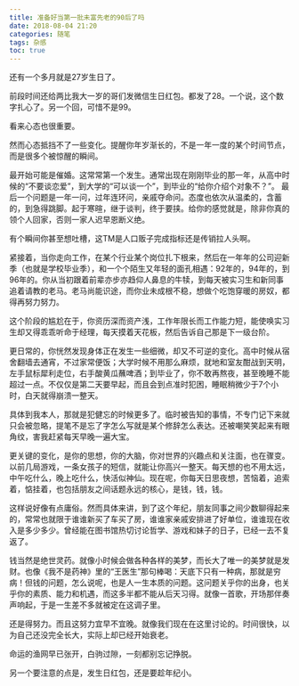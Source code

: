 ```yaml
---
title: 准备好当第一批未富先老的90后了吗
date: 2018-08-04 21:20
categories: 随笔
tags: 杂感
toc: true
---
```

还有一个多月就是27岁生日了。

前段时间还给两比我大一岁的哥们发微信生日红包。都发了28。一个说，这个数字扎心了。另一个回，可惜不是99。

看来心态也很重要。

然而心态抵挡不了一些变化。提醒你年岁渐长的，不是一年一度的某个时间节点，而是很多个被惊醒的瞬间。

最开始可能是催婚。这常常第一个发生。通常出现在刚刚毕业的那一年，从高中时候的“不要谈恋爱”，到大学的“可以谈一个”，到毕业的“给你介绍个对象不？”。 最后一个问题是一年一问，过年连环问，亲戚夺命问。态度也依次从温柔的，含蓄的，到急得跳脚。起于寒暄，继于谈判，终于要挟。给你的感觉就是，除非你真的领个人回家，否则一家人迟早恩断义绝。

有个瞬间你甚至想吐槽，这TM是人口贩子完成指标还是传销拉人头啊。

紧接着，当你走向工作，在某个行业某个岗位扎下根来，然后在一年年的公司迎新季（也就是学校毕业季），和一个个陌生又年轻的面孔相遇：92年的，94年的，到96年的。你从当初跟着前辈亦步亦趋仰人鼻息的牛犊，到每天被实习生和新同事追着请教的老马。老马尚能识途，而你业未成根不稳，想做个吃饱穿暖的房奴，都得再努力努力。

这个阶段的尴尬在于，你资历深而资产浅，工作年限长而工作能力短，能使唤实习生却又得乖乖听命于经理，每天摸着天花板，然后告诉自己那是下一级台阶。

更日常的，你恍然发现身体正在发生一些细微，却又不可逆的变化。高中时候从宿舍翻墙去通宵，不过家常便饭；大学时候不用那么麻烦，就地和室友酣战到天明，左手鼠标犀利走位，右手酸黄瓜蘸啤酒；到毕业了，你不敢再熬夜，甚至晚睡不能超过一点。不仅仅是第二天要早起，而且会到点准时犯困，睡眠稍微少于7个小时，白天就得崩溃一整天。

具体到我本人，那就是犯健忘的时候更多了。临时被告知的事情，不专门记下来就只会被忽略，提笔不是忘了字怎么写就是某个修辞怎么表达。还被嘲笑笑起来有眼角纹，害我赶紧每天早晚一遍大宝。

更关键的变化，是你的思想，你的大脑，你对世界的兴趣点和关注面，也在骤变。以前几局游戏，一条女孩子的短信，就能让你高兴一整天。每天想的也不用太远，中午吃什么，晚上吃什么，快活似神仙。现在呢，你每天日思夜想，苦恼着，追索着，惦挂着，也包括朋友之间话题永远的核心，是钱，钱，钱。

这样说好像有点庸俗。然而具体来讲，到了这个年纪，朋友同事之间少数聊得起来的，常常也就限于谁谁新买了车买了房，谁谁家亲戚安排进了好单位，谁谁现在收入是多少多少。曾经能在图书馆热切讨论哲学、游戏和妹子的日子，已经一去不复返了。

钱当然是绝世灵药。就像小时候会做各种各样的美梦，而长大了唯一的美梦就是发财。也像《我不是药神》里的“王医生”那句棒喝：天底下只有一种病，那就是穷病！但钱的问题，怎么说呢，也是人一生本质的问题。这问题关乎你的出身，也关乎你的素质、能力和机遇，而这多半都不能从后天习得。就像一首歌，开场那伴奏声响起，于是一生差不多就被定在这调子里。

还是得努力。而且这努力宜早不宜晚。就像我们现在在这里讨论的。时间很快，以为自己还没完全长大，实际上却已经开始衰老。

命运的渔网早已张开，白驹过隙，一刻都别忘记挣脱。

另一个要注意的点是，发生日红包，还是要趁年纪小。
